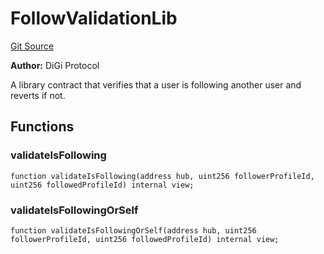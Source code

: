 # FollowValidationLib
[Git Source](https://github.com/digiv3rse/core-contracts/blob/5454b58664fab805b6888a68ff40915d251f32f3/contracts/modules/libraries/FollowValidationLib.sol)

**Author:**
DiGi Protocol

A library contract that verifies that a user is following another user and reverts if not.


## Functions
### validateIsFollowing


```solidity
function validateIsFollowing(address hub, uint256 followerProfileId, uint256 followedProfileId) internal view;
```

### validateIsFollowingOrSelf


```solidity
function validateIsFollowingOrSelf(address hub, uint256 followerProfileId, uint256 followedProfileId) internal view;
```

